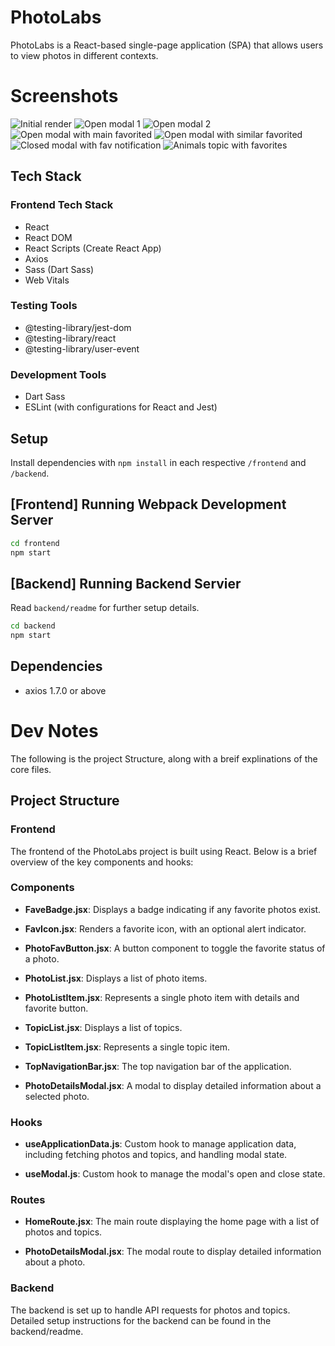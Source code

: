 # PhotoLabs
PhotoLabs is a React-based single-page application (SPA) that allows users to view photos in different contexts. 

# Screenshots
![Initial render](https://github.com/JordanBandur/PhotoLabs/blob/main/frontend/src/assets/screenshots/initial-render.png)
![Open modal 1](https://github.com/JordanBandur/PhotoLabs/blob/main/frontend/src/assets/screenshots/open-modal-1.png)
![Open modal 2](https://github.com/JordanBandur/PhotoLabs/blob/main/frontend/src/assets/screenshots/open-modal-2.png)
![Open modal with main favorited](https://github.com/JordanBandur/PhotoLabs/blob/main/frontend/src/assets/screenshots/open-modal-fav-main-img.png)
![Open modal with similar favorited](https://github.com/JordanBandur/PhotoLabs/blob/main/frontend/src/assets/screenshots/open-modal-fav-similar-img.png)
![Closed modal with fav notification](https://github.com/JordanBandur/PhotoLabs/blob/main/frontend/src/assets/screenshots/close-modal-fav-notification.png)
![Animals topic with favorites](https://github.com/JordanBandur/PhotoLabs/blob/main/frontend/src/assets/screenshots/animals-topic-favs.png)

## Tech Stack

### **Frontend Tech Stack**
- React
- React DOM
- React Scripts (Create React App)
- Axios
- Sass (Dart Sass)
- Web Vitals
### **Testing Tools**
- @testing-library/jest-dom
- @testing-library/react
- @testing-library/user-event
### **Development Tools**
- Dart Sass
- ESLint (with configurations for React and Jest)

## Setup

Install dependencies with `npm install` in each respective `/frontend` and `/backend`.

## [Frontend] Running Webpack Development Server

```sh
cd frontend
npm start
```

## [Backend] Running Backend Servier

Read `backend/readme` for further setup details.

```sh
cd backend
npm start
```

## Dependencies
- axios 1.7.0 or above

# Dev Notes
The following is the project Structure, along with a breif explinations of the core files.

## Project Structure
### **Frontend**
The frontend of the PhotoLabs project is built using React. Below is a brief overview of the key components and hooks:

### Components
- **FaveBadge.jsx**: Displays a badge indicating if any favorite photos exist.

- **FavIcon.jsx**: Renders a favorite icon, with an optional alert indicator.

- **PhotoFavButton.jsx**: A button component to toggle the favorite status of a photo.

- **PhotoList.jsx**: Displays a list of photo items.

- **PhotoListItem.jsx**: Represents a single photo item with details and favorite button.

- **TopicList.jsx**: Displays a list of topics.

- **TopicListItem.jsx**: Represents a single topic item.

- **TopNavigationBar.jsx**: The top navigation bar of the application.

- **PhotoDetailsModal.jsx**: A modal to display detailed information about a selected photo.
### Hooks
- **useApplicationData.js**: Custom hook to manage application data, including fetching photos and topics, and handling modal state.

- **useModal.js**: Custom hook to manage the modal's open and close state.
### Routes
- **HomeRoute.jsx**: The main route displaying the home page with a list of photos and topics.

- **PhotoDetailsModal.jsx**: The modal route to display detailed information about a photo.

### **Backend**
The backend is set up to handle API requests for photos and topics. Detailed setup instructions for the backend can be found in the backend/readme.
